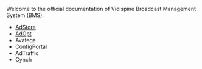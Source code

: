 Welcome to the official documentation of Vidispine Broadcast Management System (BMS).

* [AdStore](http://127.0.0.1:8000/AdStore_Documentation/)
* [AdOpt](http://127.0.0.1:8000/AdOpt_Documentation/)
* Avatega
* ConfigPortal
* AdTraffic
* Cynch